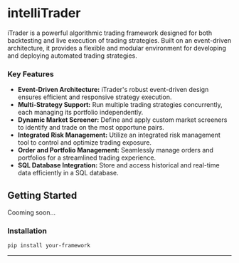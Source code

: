 # intelliTrader

iTrader is a powerful algorithmic trading framework designed for both backtesting and live execution of trading strategies. Built on an event-driven architecture, it provides a flexible and modular environment for developing and deploying automated trading strategies.

### Key Features

- **Event-Driven Architecture:** iTrader's robust event-driven design ensures efficient and responsive strategy execution.
- **Multi-Strategy Support:** Run multiple trading strategies concurrently, each managing its portfolio independently.
- **Dynamic Market Screener:** Define and apply custom market screeners to identify and trade on the most opportune pairs.
- **Integrated Risk Management:** Utilize an integrated risk management tool to control and optimize trading exposure.
- **Order and Portfolio Management:** Seamlessly manage orders and portfolios for a streamlined trading experience.
- **SQL Database Integration:** Store and access historical and real-time data efficiently in a SQL database.


## Getting Started

Cooming soon...

### Installation

```bash
pip install your-framework
```
---
